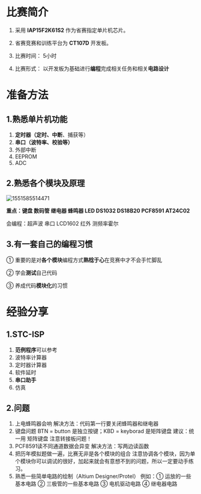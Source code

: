 # 比赛简介

1. 采用 **IAP15F2K61S2** 作为省赛指定单片机芯片。

2. 省赛竞赛和训练平台为 **CT107D** 开发板。

3. 比赛时间： 5小时

4. 比赛形式： 以开发板为基础进行**编程**完成相关任务和相关**电路设计**

   

# 准备方法

## 1.熟悉单片机功能

1. **定时器（定时、中断**、捕获等）
2. **串口（波特率、校验等）**
3. 外部中断
4. EEPROM
5. ADC

## 2.熟悉各个模块及原理

![1551585514471](C:\Users\Ashley\AppData\Roaming\Typora\typora-user-images\1551585514471.png)

**重点：键盘 数码管 继电器 蜂鸣器 LED DS1032 DS18B20 PCF8591 AT24C02**

会编程：超声波 串口 LCD1602 红外 测频率霍尔

## 3.有一套自己的编程习惯

① 重要的是对**各个模块**编程方式**熟稔于心**在竞赛中才不会手忙脚乱

② 学会**测试**自己代码

③ 养成代码**模块化**的习惯

# 经验分享

## 1.STC-ISP

1. **范例程序**可以参考
2. 波特率计算器
3. 定时器计算器
4. 软件延时
5. **串口助手**
6. 仿真

## 2.问题

1. 上电蜂鸣器会响 
    解决方法：代码第一行要关闭蜂鸣器和继电器
2. 键盘问题
    BTN = button   是独立按键；KBD = keyborad 是矩阵键盘
    建议：统一用 矩阵键盘 注意转接板问题！
3. PCF8591读不同通道数据会异变
    解决方法：写两边读函数
4. 把历年模拟题做一遍，比赛无非是各个模块的组合
    注意协调各个模块，因为单个模块你可以调试的很好，加起来就会有意想不到的问题，所以一定要动手练习。
5. 熟悉一些简单电路的绘制（Altium Designer/Protel）
    	例如：① 运放的一些基本电路
    		 ② 三极管的一些基本电路
    		 ③ 电机驱动电路
    		 ④ 继电器电路

